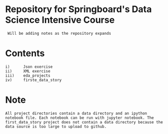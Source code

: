 # Repository for Springboard's Data Science Intensive Course
     Will be adding notes as the repository expands

# Contents
    i)      Json exercise
    ii)     XML exercise
    iii)    eda_projects
    iv)     firste_data_story

# Note
    All project directories contain a data directory and an ipython notebook file. Each notebook can be run with jupyter notebook. The first_data_story project does not contain a data directory because the data source is too large to upload to github.
